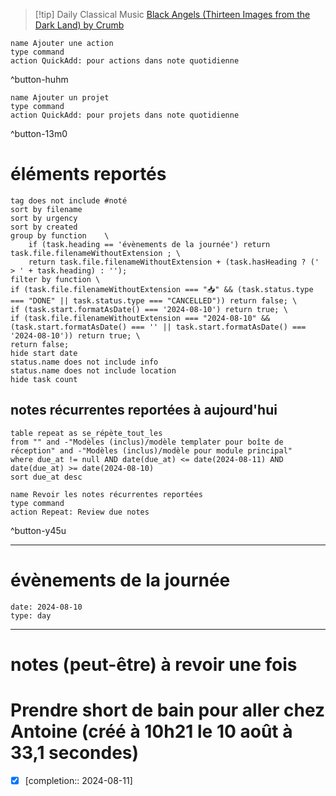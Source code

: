 



> [!tip] Daily Classical Music
> [Black Angels (Thirteen Images from the Dark Land) by Crumb](https://www.youtube.com/watch?v=v1K_iAmrO4U)

```button
name Ajouter une action
type command
action QuickAdd: pour actions dans note quotidienne
```
^button-huhm
```button
name Ajouter un projet
type command
action QuickAdd: pour projets dans note quotidienne
```
^button-13m0
# éléments reportés
```tasks
tag does not include #noté 
sort by filename 
sort by urgency 
sort by created 
group by function    \
	if (task.heading == 'évènements de la journée') return task.file.filenameWithoutExtension ; \
    return task.file.filenameWithoutExtension + (task.hasHeading ? (' > ' + task.heading) : '');
filter by function \
if (task.file.filenameWithoutExtension === "📥" && (task.status.type === "DONE" || task.status.type === "CANCELLED")) return false; \
if (task.start.formatAsDate() === '2024-08-10') return true; \
if (task.file.filenameWithoutExtension === "2024-08-10" && (task.start.formatAsDate() === '' || task.start.formatAsDate() === '2024-08-10')) return true; \
return false;
hide start date
status.name does not include info
status.name does not include location
hide task count
```

## notes récurrentes reportées à aujourd'hui
```dataview
table repeat as se_répète_tout_les
from "" and -"Modèles (inclus)/modèle templater pour boîte de réception" and -"Modèles (inclus)/modèle pour module principal"
where due_at != null AND date(due_at) <= date(2024-08-11) AND date(due_at) >= date(2024-08-10)
sort due_at desc
```

```button
name Revoir les notes récurrentes reportées
type command
action Repeat: Review due notes
```
^button-y45u
___
# évènements de la journée
```gEvent
date: 2024-08-10
type: day
```
___

# notes (peut-être) à revoir une fois

# Prendre short de bain pour aller chez Antoine (créé à 10h21 le 10 août à 33,1 secondes) 
- [X]   [completion:: 2024-08-11]
